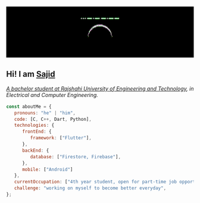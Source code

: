 <p align="center">
  <img src="https://github.com/sajidshahriar72543/sajidshahriar72543/blob/main/glitch.gif"/>
</p>

## Hi! I am <a href="https://sajidshahriar72543.github.io">**Sajid**
<p><em>A bachelor student at <a href="https://ruet.ac.bd">Rajshahi University of Engineering and Technology</a>, in Electrical and Computer Engineering.</br>
</em></p>


```javascript
const aboutMe = {
   pronouns: "he" | "him",
   code: [C, C++, Dart, Python],
   technologies: {
      frontEnd: {
         framework: ["Flutter"],
      },
      backEnd: {
         database: ["Firestore, Firebase"],
      },
      mobile: ["Android"]
   },
   currentOccupation: ["4th year student, open for part-time job opportunities"],
   challenge: "working on myself to become better everyday",
};
```
<!-- <div align="center", style="stretch">

![Sajid's github stats](https://github-readme-stats.vercel.app/api?username=sajidshahriar72543&show_icons=true&title_color=fff&icon_color=79ff97&text_color=9f9f9f&bg_color=151515) -->
